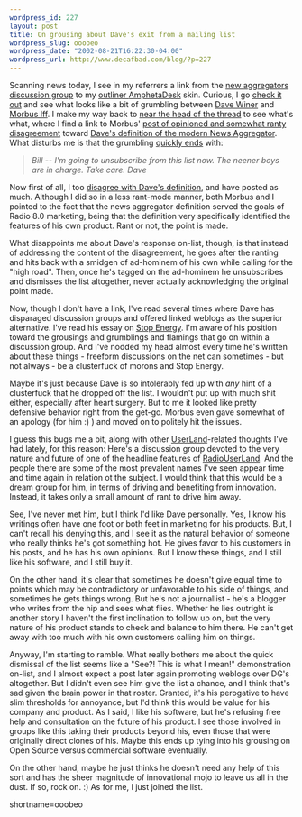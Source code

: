 ```yaml
--- 
wordpress_id: 227
layout: post
title: On grousing about Dave's exit from a mailing list
wordpress_slug: ooobeo
wordpress_date: "2002-08-21T16:22:30-04:00"
wordpress_url: http://www.decafbad.com/blog/?p=227
---
```

<p>Scanning news today, I see in my referrers a link from the <a href="http://groups.yahoo.com/group/aggregators/">new aggregators discussion group</a> to my <a href="http://www.decafbad.com/news_archives/000228.phtml">outliner <a href="http://www.decafbad.com/twiki/bin/view/Main/AmphetaDesk">AmphetaDesk</a> skin</a>.  Curious, I go <a href="http://groups.yahoo.com/group/aggregators/message/44?threaded=1">check it out</a> and see what looks like a bit of grumbling between <a href="http://www.scripting.com">Dave Winer</a> and <a href="http://www.disobey.com">Morbus Iff</a>.  I make my way back to <a href="http://groups.yahoo.com/group/aggregators/message/42">near the head of the thread</a> to see what's what, where I find a link to Morbus' <a href="http://www.disobey.com/dnn/2002/06/index.shtml#001333">post of opinioned and somewhat ranty disagreement</a> toward <a href="http://radio.userland.com/whatIsANewsAggregator">Dave's definition of the modern News Aggregator</a>.  What disturbs me is that the grumbling <a href="http://groups.yahoo.com/group/aggregators/message/48">quickly ends</a> with:<blockquote><i>Bill -- I'm going to unsubscribe from this list now. The neener boys are in charge. Take care. Dave</i></blockquote>Now first of all, I too <a href="http://www.decafbad.com/news_archives/000191.phtml">disagree with Dave's definition</a>, and have posted as much.  Although I did so in a less rant-mode manner, both Morbus and I pointed to the fact that the news aggregator definition served the goals of Radio 8.0 marketing, being that the definition very specifically identified the features of his own product.  Rant or not, the point is made.</p>
<p>What disappoints me about Dave's response on-list, though, is that instead of addressing the content of the disagreement, he goes after the ranting and hits back with a smidgen of ad-hominem of his own while calling for the "high road".  Then, once he's tagged on the ad-hominem he unsubscribes and dismisses the list altogether, never actually acknowledging the original point made.</p>
<p>Now, though I don't have a link, I've read several times where Dave has disparaged discussion groups and offered linked weblogs as the superior alternative.  I've read his essay on <a href="http://www.userland.com/whatIsStopEnergy">Stop Energy</a>.  I'm aware of his position toward the grousings and grumblings and flamings that go on within a discussion group.  And I've nodded my head almost every time he's written about these things - freeform discussions on the net can sometimes - but not always - be a clusterfuck of morons and Stop Energy.</p>
<p>Maybe it's just because Dave is so intolerably fed up with <i>any</i> hint of a clusterfuck that he dropped off the list.  I wouldn't put up with much shit either, especially after heart surgery.  But to me it looked like pretty defensive behavior right from the get-go.  Morbus even gave somewhat of an apology (for him :) ) and moved on to politely hit the issues.</p>
<p>I guess this bugs me a bit, along with other <a href="http://www.decafbad.com/twiki/bin/view/Main/UserLand">UserLand</a>-related thoughts I've had lately, for this reason:  Here's a discussion group devoted to the very nature and future of one of the headline features of <a href="http://www.decafbad.com/twiki/bin/view/Main/RadioUserLand">RadioUserLand</a>.  And the people there are some of the most prevalent names I've seen appear time and time again in relation ot the subject.  I would think that this would be a dream group for him, in terms of driving and benefiting from innovation.  Instead, it takes only a small amount of rant to drive him away.</p>
<p>See, I've never met him, but I think I'd like Dave personally.  Yes, I know his writings often have one foot or both feet in marketing for his products.  But, I can't recall his denying this, and I see it as the natural behavior of someone who really thinks he's got something hot.  He gives favor to his customers in his posts, and he has his own opinions.  But I know these things, and I still like his software, and I still buy it.</p>
<p>On the other hand, it's clear that sometimes he doesn't give equal time to points which may be contradictory or unfavorable to his side of things, and sometimes he gets things wrong.  But he's not a journallist - he's a blogger who writes from the hip and sees what flies.  Whether he lies outright is another story I haven't the first inclination to follow up on, but the very nature of his product stands to check and balance to him there.  He can't get away with too much with his own customers calling him on things.</p>
<p>Anyway, I'm starting to ramble.  What really bothers me about the quick dismissal of the list seems like a "See?! This is what I mean!" demonstration on-list, and I almost expect a post later again promoting weblogs over DG's altogether.  But I didn't even see him give the list a chance, and I think that's sad given the brain power in that roster.  Granted, it's his perogative to have slim thresholds for annoyance, but I'd think this would be value for his company and product.  As I said, I like his software, but he's refusing free help and consultation on the future of his product.  I see those involved in groups like this taking their products beyond his, even those that were originally direct clones of his.  Maybe this ends up tying into his grousing on Open Source versus commercial software eventually.</p>
<p>On the other hand, maybe he just thinks he doesn't need any help of this sort and has the sheer magnitude of innovational mojo to leave us all in the dust.  If so, rock on.  :)  As for me, I just joined the list.</p>
<!--more-->
shortname=ooobeo
